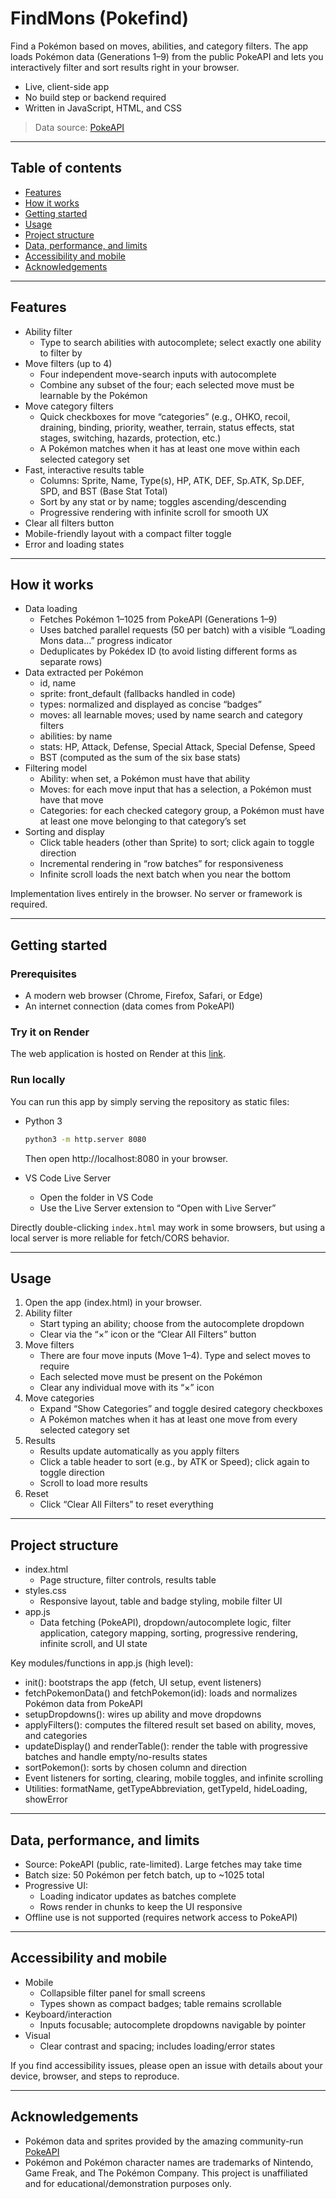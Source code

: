 # FindMons (Pokefind)
Find a Pokémon based on moves, abilities, and category filters. The app loads Pokémon data (Generations 1–9) from the public PokeAPI and lets you interactively filter and sort results right in your browser.

- Live, client-side app
- No build step or backend required
- Written in JavaScript, HTML, and CSS

> Data source: [PokeAPI](https://pokeapi.co/)

---

## Table of contents
- [Features](#features)
- [How it works](#how-it-works)
- [Getting started](#getting-started)
- [Usage](#usage)
- [Project structure](#project-structure)
- [Data, performance, and limits](#data-performance-and-limits)
- [Accessibility and mobile](#accessibility-and-mobile)
- [Acknowledgements](#acknowledgements)

---

## Features
- Ability filter
  - Type to search abilities with autocomplete; select exactly one ability to filter by
- Move filters (up to 4)
  - Four independent move-search inputs with autocomplete
  - Combine any subset of the four; each selected move must be learnable by the Pokémon
- Move category filters
  - Quick checkboxes for move “categories” (e.g., OHKO, recoil, draining, binding, priority, weather, terrain, status effects, stat stages, switching, hazards, protection, etc.)
  - A Pokémon matches when it has at least one move within each selected category set
- Fast, interactive results table
  - Columns: Sprite, Name, Type(s), HP, ATK, DEF, Sp.ATK, Sp.DEF, SPD, and BST (Base Stat Total)
  - Sort by any stat or by name; toggles ascending/descending
  - Progressive rendering with infinite scroll for smooth UX
- Clear all filters button
- Mobile-friendly layout with a compact filter toggle
- Error and loading states

---

## How it works
- Data loading
  - Fetches Pokémon 1–1025 from PokeAPI (Generations 1–9)
  - Uses batched parallel requests (50 per batch) with a visible “Loading Mons data…” progress indicator
  - Deduplicates by Pokédex ID (to avoid listing different forms as separate rows)
- Data extracted per Pokémon
  - id, name
  - sprite: front_default (fallbacks handled in code)
  - types: normalized and displayed as concise “badges”
  - moves: all learnable moves; used by name search and category filters
  - abilities: by name
  - stats: HP, Attack, Defense, Special Attack, Special Defense, Speed
  - BST (computed as the sum of the six base stats)
- Filtering model
  - Ability: when set, a Pokémon must have that ability
  - Moves: for each move input that has a selection, a Pokémon must have that move
  - Categories: for each checked category group, a Pokémon must have at least one move belonging to that category’s set
- Sorting and display
  - Click table headers (other than Sprite) to sort; click again to toggle direction
  - Incremental rendering in “row batches” for responsiveness
  - Infinite scroll loads the next batch when you near the bottom

Implementation lives entirely in the browser. No server or framework is required.

---

## Getting started

### Prerequisites
- A modern web browser (Chrome, Firefox, Safari, or Edge)
- An internet connection (data comes from PokeAPI)

### Try it on Render
The web application is hosted on Render at this [link](https://findmons.onrender.com).

### Run locally
You can run this app by simply serving the repository as static files:

- Python 3
  ```bash
  python3 -m http.server 8080
  ```
  Then open http://localhost:8080 in your browser.

- VS Code Live Server
  - Open the folder in VS Code
  - Use the Live Server extension to “Open with Live Server”

Directly double-clicking `index.html` may work in some browsers, but using a local server is more reliable for fetch/CORS behavior.

---

## Usage
1. Open the app (index.html) in your browser.
2. Ability filter
   - Start typing an ability; choose from the autocomplete dropdown
   - Clear via the “×” icon or the “Clear All Filters” button
3. Move filters
   - There are four move inputs (Move 1–4). Type and select moves to require
   - Each selected move must be present on the Pokémon
   - Clear any individual move with its “×” icon
4. Move categories
   - Expand “Show Categories” and toggle desired category checkboxes
   - A Pokémon matches when it has at least one move from every selected category set
5. Results
   - Results update automatically as you apply filters
   - Click a table header to sort (e.g., by ATK or Speed); click again to toggle direction
   - Scroll to load more results
6. Reset
   - Click “Clear All Filters” to reset everything

---

## Project structure
- index.html
  - Page structure, filter controls, results table
- styles.css
  - Responsive layout, table and badge styling, mobile filter UI
- app.js
  - Data fetching (PokeAPI), dropdown/autocomplete logic, filter application, category mapping, sorting, progressive rendering, infinite scroll, and UI state

Key modules/functions in app.js (high level):
- init(): bootstraps the app (fetch, UI setup, event listeners)
- fetchPokemonData() and fetchPokemon(id): loads and normalizes Pokémon data from PokeAPI
- setupDropdowns(): wires up ability and move dropdowns
- applyFilters(): computes the filtered result set based on ability, moves, and categories
- updateDisplay() and renderTable(): render the table with progressive batches and handle empty/no-results states
- sortPokemon(): sorts by chosen column and direction
- Event listeners for sorting, clearing, mobile toggles, and infinite scrolling
- Utilities: formatName, getTypeAbbreviation, getTypeId, hideLoading, showError

---

## Data, performance, and limits
- Source: PokeAPI (public, rate-limited). Large fetches may take time
- Batch size: 50 Pokémon per fetch batch, up to ~1025 total
- Progressive UI:
  - Loading indicator updates as batches complete
  - Rows render in chunks to keep the UI responsive
- Offline use is not supported (requires network access to PokeAPI)

---

## Accessibility and mobile
- Mobile
  - Collapsible filter panel for small screens
  - Types shown as compact badges; table remains scrollable
- Keyboard/interaction
  - Inputs focusable; autocomplete dropdowns navigable by pointer
- Visual
  - Clear contrast and spacing; includes loading/error states

If you find accessibility issues, please open an issue with details about your device, browser, and steps to reproduce.

---

## Acknowledgements
- Pokémon data and sprites provided by the amazing community-run [PokeAPI](https://pokeapi.co/)
- Pokémon and Pokémon character names are trademarks of Nintendo, Game Freak, and The Pokémon Company. This project is unaffiliated and for educational/demonstration purposes only.